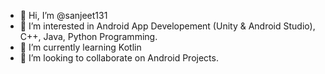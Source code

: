- 👋 Hi, I’m @sanjeet131
- 👀 I’m interested in Android App Developement (Unity & Android Studio), C++, Java, Python Programming. 
- 🌱 I’m currently learning Kotlin
- 💞️ I’m looking to collaborate on Android Projects.


<!---
sanjeet131/sanjeet131 is a ✨ special ✨ repository because its `README.md` (this file) appears on your GitHub profile.
You can click the Preview link to take a look at your changes.
--->
